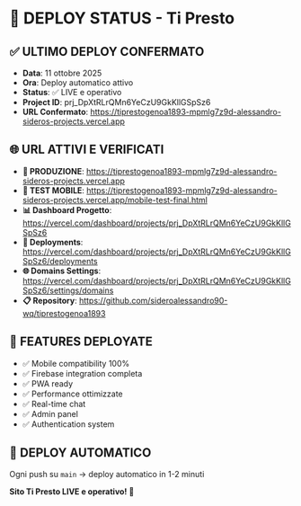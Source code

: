 # 🚀 DEPLOY STATUS - Ti Presto

## ✅ ULTIMO DEPLOY CONFERMATO
- **Data**: 11 ottobre 2025  
- **Ora**: Deploy automatico attivo
- **Status**: ✅ LIVE e operativo
- **Project ID**: prj_DpXtRLrQMn6YeCzU9GkKllGSpSz6
- **URL Confermato**: https://tiprestogenoa1893-mpmlg7z9d-alessandro-sideros-projects.vercel.app

## 🌐 URL ATTIVI E VERIFICATI
- **🚀 PRODUZIONE**: https://tiprestogenoa1893-mpmlg7z9d-alessandro-sideros-projects.vercel.app
- **📱 TEST MOBILE**: https://tiprestogenoa1893-mpmlg7z9d-alessandro-sideros-projects.vercel.app/mobile-test-final.html
- **📊 Dashboard Progetto**: https://vercel.com/dashboard/projects/prj_DpXtRLrQMn6YeCzU9GkKllGSpSz6
- **🚀 Deployments**: https://vercel.com/dashboard/projects/prj_DpXtRLrQMn6YeCzU9GkKllGSpSz6/deployments
- **🌐 Domains Settings**: https://vercel.com/dashboard/projects/prj_DpXtRLrQMn6YeCzU9GkKllGSpSz6/settings/domains
- **📋 Repository**: https://github.com/sideroalessandro90-wq/tiprestogenoa1893

## 📱 FEATURES DEPLOYATE
- ✅ Mobile compatibility 100%
- ✅ Firebase integration completa
- ✅ PWA ready
- ✅ Performance ottimizzate
- ✅ Real-time chat
- ✅ Admin panel
- ✅ Authentication system

## 🔄 DEPLOY AUTOMATICO
Ogni push su `main` → deploy automatico in 1-2 minuti

**Sito Ti Presto LIVE e operativo! 🎯**